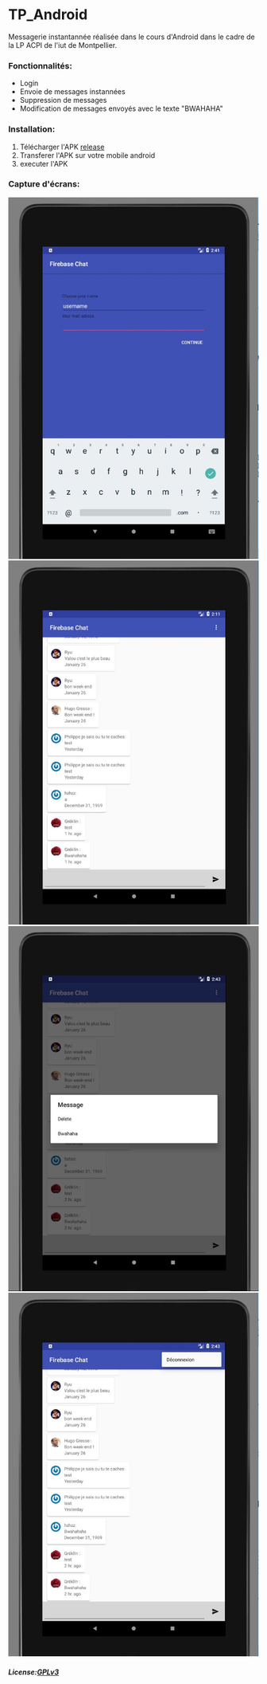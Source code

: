 # TP_Android

Messagerie instantannée réalisée dans le cours d'Android dans le cadre de la LP ACPI de l'iut de Montpellier.

### Fonctionnalités:

  * Login 
  * Envoie de messages instannées
  * Suppression de messages
  * Modification de messages envoyés avec le texte "BWAHAHA"
  
### Installation:
  
1. Télécharger l'APK [release](release/release.apk)
2. Transferer l'APK sur votre mobile android
3. executer l'APK

### Capture d'écrans:

![screen1](ressources/screenshot1.jpg )
![screen2](ressources/screenshot2.jpg)
![screen3](ressources/screenshot3.jpg)
![screen4](ressources/screenshot4.jpg)


##### License:[GPLv3](https://github.com/RumblingBee/TP_Android/tree/master/ressources/LICENSE)
